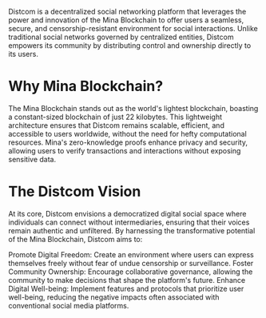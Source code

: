 Distcom is a decentralized social networking platform that leverages the power and innovation of the Mina Blockchain to offer users a seamless, secure, and censorship-resistant environment for social interactions. Unlike traditional social networks governed by centralized entities, Distcom empowers its community by distributing control and ownership directly to its users.

# Why Mina Blockchain?
The Mina Blockchain stands out as the world's lightest blockchain, boasting a constant-sized blockchain of just 22 kilobytes. This lightweight architecture ensures that Distcom remains scalable, efficient, and accessible to users worldwide, without the need for hefty computational resources. Mina's zero-knowledge proofs enhance privacy and security, allowing users to verify transactions and interactions without exposing sensitive data.

# The Distcom Vision
At its core, Distcom envisions a democratized digital social space where individuals can connect without intermediaries, ensuring that their voices remain authentic and unfiltered. By harnessing the transformative potential of the Mina Blockchain, Distcom aims to:

Promote Digital Freedom: Create an environment where users can express themselves freely without fear of undue censorship or surveillance.
Foster Community Ownership: Encourage collaborative governance, allowing the community to make decisions that shape the platform's future.
Enhance Digital Well-being: Implement features and protocols that prioritize user well-being, reducing the negative impacts often associated with conventional social media platforms. 